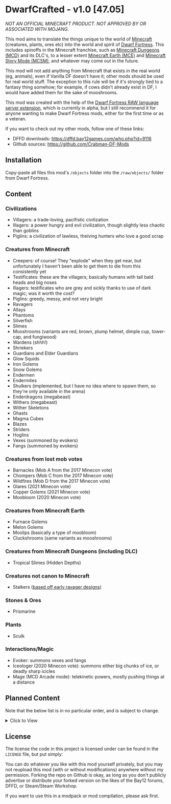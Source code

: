 # DwarfCrafted - v1.0 [47.05]

_NOT AN OFFICIAL MINECRAFT PRODUCT. NOT APPROVED BY OR ASSOCIATED WITH MOJANG._

This mod aims to translate the things unique to the world of [Minecraft][MC] (creatures, plants, ores etc) into the world and spirit of [Dwarf Fortress][Dwarf_Fortress]. This includes spinoffs in the Minecraft franchise, such as [Minecraft Dungeons (MCD)][MCD] and its DLC's, to a lesser extent [Minecraft Earth (MCE)][MCE] and [Minecraft Story Mode (MCSM)][MCSM], and whatever may come out in the future.

This mod will not add anything from Minecraft that exists in the real world (eg, animals), even if Vanilla DF doesn't have it; other mods should be used for real world stuff. The exception to this rule will be if it's strongly tied to a fantasy thing somehow; for example, if cows didn't already exist in DF, I would have added them for the sake of mooshrooms.

This mod was created with the help of the [Dwarf Fortress RAW language server extension][LS], which is currently in alpha, but I still recommend it for anyone wanting to make Dwarf Fortress mods, either for the first time or as a veteran.

If you want to check out my other mods, follow one of these links:
- DFFD downloads: https://dffd.bay12games.com/who.php?id=9116
- Github sources: https://github.com/Crabman-DF-Mods

## Installation

Copy-paste all files this mod's `/objects` folder into the `/raw/objects/` folder from Dwarf Fortress.

## Content

### Civilizations
- Villagers: a trade-loving, pacifistic civilization
- Illagers: a power hungry and evil civilization, though slightly less chaotic than goblins
- Piglins: a civilization of lawless, theiving hunters who love a good scrap

### Creatures from Minecraft
- Creepers: of course! They "explode" when they get near, but unfortunately I haven't been able to get them to die from this consistently yet
- Testificates: these are the villagers; basically humans with tall bald heads and big noses
- Illagers: testificates who are grey and sickly thanks to use of dark magic; was it worth the cost?
- Piglins: greedy, messy, and not very bright
- Ravagers
- Allays
- Phantoms
- Silverfish
- Slimes
- Mooshrooms (variants are red, brown, plump helmet, dimple cup, tower-cap, and fungiwood)
- Wardens (shhh!)
- Shriekers
- Guardians and Elder Guardians
- Glow Squids
- Iron Golems
- Snow Golems
- Endermen
- Endermites
- Shulkers (implemented, but I have no idea where to spawn them, so they're only available in the arena)
- Enderdragons (megabeast)
- Withers (megabeast)
- Wither Skeletons
- Ghasts
- Magma Cubes
- Blazes
- Striders
- Hoglins
- Vexes (summoned by evokers)
- Fangs (summoned by evokers)

### Creatures from lost mob votes
- Barnacles (Mob A from the 2017 Minecon vote)
- Chompers (Mob C from the 2017 Minecon vote)
- Wildfires (Mob D from the 2017 Minecon vote)
- Glares (2021 Minecon vote)
- Copper Golems (2021 Minecon vote)
- Moobloom (2020 Minecon vote)

### Creatures from Minecraft Earth
- Furnace Golems
- Melon Golems
- Moolips (basically a type of moobloom)
- Cluckshrooms (same variants as mooshrooms)

### Creatures from Minecraft Dungeons (including DLC)
- Tropical Slimes (Hidden Depths)

### Creatures not canon to Minecraft
- Stalkers ([based off early ravager designs](https://www.minecraft.net/content/dam/minecraft/insider-features/meet-the-ravager/SomeEarlyDesigns.jpeg))

### Stones & Ores
- Prismarine

### Plants
- Sculk

### Interactions/Magic
- Evoker: summons vexes and fangs
- Iceologer (2020 Minecon vote): summons either big chunks of ice, or deadly sharp icicles
- Mage (MCD Arcade mode): telekinetic powers, mostly pushing things at a distance

## Planned Content

Note that the below list is in no particular order, and is subject to change.

<details>
<summary>Click to View</summary>

### Misc Creatures
- More mooshroom variants: nether-cap, black-cap, goblin-cap, tunnel tube, and spore tree
- More cluckshroom variants: nether-cap, black-cap, goblin-cap, tunnel tube, and spore tree

### Creatures from Minecraft Earth
- Magma Cows (concept art only)
- Hyper Rabbits (concept art only)
- Bone Spiders

### Creatures from Minecraft Dungeons (including DLC)
- Wraiths
- Corrupted Cauldrons
- Pink Slimes
- Redstone Cubes
- Redstone Golems
- Redstone Monstrosities
- Mooshroom Monstrosities
- Obsidian Monstrosities (Arcade)
- Squall Golems (Howling Peaks)
- Tempest Golems (Howling Peaks)
- Whisperers (Jungle Awakens)
- Quillvines (Jungle Awakens)
- Leapleaves (Jungle Awakens)
- Wavewhisperers (Hidden Depths)
- Anemones (Hidden Depths)

### Creatures from Minecraft Story Mode
- Prismarine Golems (canon name is "Prismarine Foe")
- Prismarine Colossuses
- Creeders

### Stones & Ores
- Redstone
- Netherrack
- Nether Quartz
- Netherrack Gold Ore
- Netherite Scrap
- Soul Sand
- Soul Soil
- Glowstone
- Blackstone
- End Stone

### Plants
- Dark Oak Trees
- Azalea Tree/Bush (these technically exist IRL, but these are fantasy versions that grow way bigger)
- Spore Blossom
- Dripleaf
- Glowberry Vines
- Glow Lichen
- Nether Wart
- Crimson Nylium
- Crimson Roots (possibly part of the nylium)
- Crimson Fungi (both small and tree-sized)
- Weeping Vines
- Warped versions of the weeping vines and crimson stuff
- Blue Nethershroom (MCD)
- Blast fungus (MCD)
- Deathcap Mushrooms (MCD)
- Chorus Trees (lotus-like flowers and chorus fruit that can be cooked to get purpur to build with)

### Interactions/Magic
Most of these sadly will have to wait for future DF updates before they become possible.
- Enchanter: can enhance the durability and power of nearby allies and equipment
- Geomancer: summons stone walls out of the ground, some of which may explode after a few seconds
- Wind Caller: the power to control the wind on a small and large scale
- Witch/Viler Witch: a profession dealing with alchemy and potions
- Illusioner: create illusory objects and disguise things true appearance and location

</details>

## License

The license the code in this project is licensed under can be found in the `LICENSE` file, but put simply:

You can do whatever you like with this mod yourself privately, but you may not reupload this mod (with or without modifications) anywhere without my permission. Forking the repo on Github is okay, as long as you don't publicly advertise or distribute your forked version on the likes of the Bay12 forums, DFFD, or Steam/Steam Workshop.

If you want to use this in a modpack or mod compilation, please ask first.

<!--Links-->
[LS]: https://gitlab.com/df-modding-tools/df-raw-language-server
[Dwarf_Fortress]: https://bay12games.com/dwarves
[MC]: https://www.minecraft.net
[MCD]: https://www.minecraft.net/en-us/about-dungeons
[MCE]: https://en.wikipedia.org/wiki/Minecraft_Earth
[MCSM]: https://en.wikipedia.org/wiki/Minecraft:_Story_Mode